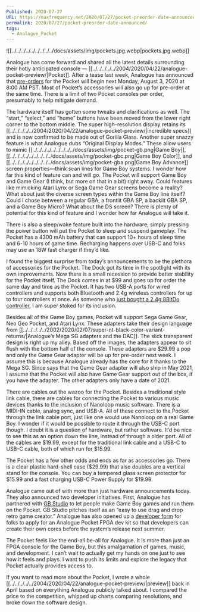 ```yaml
---
Published: 2020-07-27
URL: https://maxfrequency.net/2020/07/27/pocket-preorder-date-announced/
permalink: 2020/07/27/pocket-preorder-date-announced/
tags:
  - Analogue_Pocket
---
```

![[../../../../../../../../../docs/assets/img/pockets.jpg.webp|pockets.jpg.webp]]

Analogue has come forward and shared all the latest details surrounding their hotly anticipated console — [[../../../../../2004/2020/04/22/analogue-pocket-preview/|Pocket]]. After a tease last week, Analogue has announced that [pre-orders](https://store.analogue.co) for the Pocket will begin next Monday, August 3, 2020 at 8:00 AM PST. Most of Pocket’s accessories will also go up for pre-order at the same time. There is a limit of two Pocket consoles per order, presumably to help mitigate demand.

The hardware itself has gotten some tweaks and clarifications as well. The “start,” “select,” and “home” buttons have been moved from the lower right corner to the bottom middle. The super high-resolution display retains its [[../../../../../2004/2020/04/22/analogue-pocket-preview/|incredible specs]] and is now confirmed to be made out of Gorilla Glass. Another super snazzy feature is what Analogue dubs “Original Display Modes.” These allow users to mimic [[../../../../../../../../../docs/assets/img/pocket-gb.png|Game Boy]], [[../../../../../../../../../docs/assets/img/pocket-gbc.png|Game Boy Color]], and [[../../../../../../../../../docs/assets/img/pocket-gba.png|Game Boy Advance]] screen properties—think scan lines for Game Boy systems. I wonder how far this kind of feature can and will go. The Pocket will support Game Boy and Game Gear (I think, but more on that in a bit) right away. Could features like mimicking Atari Lynx or Sega Game Gear screens become a reality? What about just the diverse screen types within the Game Boy line itself? Could I chose between a regular GBA, a frontlit GBA SP, a backlit GBA SP, and a Game Boy Micro? What about the DS screen? There is plenty of potential for this kind of feature and I wonder how far Analogue will take it.

There is also a sleep/wake feature built into the hardware; simply pressing the power button will put the Pocket to sleep and suspend gameplay. The Pocket has a 4300 mAh battery that can support 10+ hours of sleep time and 6-10 hours of game time. Recharging happens over USB-C and folks may use an 18W fast charger if they’d like. 

I found the biggest surprise from today’s announcements to be the plethora of accessories for the Pocket. The Dock got its time in the spotlight with its own improvements. Now there is a small recession to provide better stability for the Pocket itself. The Dock comes in at $99 and goes up for order the same day and time as the Pocket. It has two USB-A ports for wired controllers and supports both Bluetooth and 2.4g wireless controllers for up to four controllers at once. As someone who [just bought a 2.4g 8BitDo controller](https://twitter.com/MaxRoberts143/status/1286102825416773632), I am super stoked for its inclusion.

Besides all of the Game Boy games, Pocket will support Sega Game Gear, Neo Geo Pocket, and Atari Lynx. These adapters take their design language from [[../../../../../2002/2020/02/07/super-nt-black-color-variant-returns/|Analogue’s Mega SG adapters and the DAC]]. The slick transparent design is right up my alley. Based off the images, the adapters appear to sit flush with the bottom half of the console. These adapters are $29.99 a pop and only the Game Gear adapter will be up for pre-order next week. I assume this is because Analogue already has the core for it thanks to the Mega SG. Since says that the Game Gear adapter will also ship in May 2021, I assume that the Pocket will also have Game Gear support out of the box, if you have the adapter. The other adapters only have a date of 2021.

There are cables out the wazoo for the Pocket. Besides a traditional style link cable, there are cables for connecting the Pocket to various music devices thanks to the inclusion of Nanoloop music software. There is a MIDI-IN cable, analog sync, and USB-A. All of these connect to the Pocket through the link cable port, just like one would use Nanoloop on a real Game Boy. I wonder if it would be possible to route it through the USB-C port though. I doubt it is a question of hardware, but rather software. It’d be nice to see this as an option down the line, instead of through a older port. All of the cables are $19.99, except for the traditional link cable and a USB-C to USB-C cable, both of which run for $15.99.

The Pocket has a few other odds and ends as far as accessories go. There is a clear plastic hard-shell case ($29.99) that also doubles are a vertical stand for the console. You can buy a tempered glass screen protector for $15.99 and a fast charging USB-C Power Supply for $19.99.

Analogue came out of with more than just hardware announcements today. They also announced two developer initiatives. First, Analogue has partnered with [GB Studio](https://www.gbstudio.dev/) to let people make Game Boy games and run them on the Pocket. GB Studio pitches itself as an “easy to use drag and drop retro game creator.” Analogue has also opened up a [developer form](https://developer.analogue.co/) for folks to apply for an Analogue Pocket FPGA dev kit so that developers can create their own cores before the system’s release next summer.

The Pocket feels like the end-all be-all for Analogue. It is more than just an FPGA console for the Game Boy, but this amalgamation of games, music, and development. I can’t wait to actually get my hands on one just to see how it feels and plays. I want to push its limits and explore the legacy that Pocket actually provides access to.

If you want to read more about the Pocket, I wrote a whole [[../../../../../2004/2020/04/22/analogue-pocket-preview/|preview]] back in April based on everything Analogue publicly talked about. I compared the price to the competition, whipped up charts comparing resolutions, and broke down the software design.